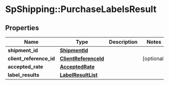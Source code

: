 # SpShipping::PurchaseLabelsResult

## Properties
Name | Type | Description | Notes
------------ | ------------- | ------------- | -------------
**shipment_id** | [**ShipmentId**](ShipmentId.md) |  | 
**client_reference_id** | [**ClientReferenceId**](ClientReferenceId.md) |  | [optional] 
**accepted_rate** | [**AcceptedRate**](AcceptedRate.md) |  | 
**label_results** | [**LabelResultList**](LabelResultList.md) |  | 

